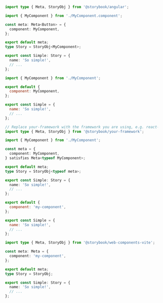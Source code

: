 ```ts filename="MyComponent.stories.ts" renderer="angular" language="ts"
import type { Meta, StoryObj } from '@storybook/angular';

import { MyComponent } from './MyComponent.component';

const meta: Meta<Button> = {
  component: MyComponent,
};

export default meta;
type Story = StoryObj<MyComponent>;

export const Simple: Story = {
  name: 'So simple!',
  // ...
};
```

```js filename="MyComponent.stories.js|jsx" renderer="common" language="js"
import { MyComponent } from './MyComponent';

export default {
  component: MyComponent,
};

export const Simple = {
  name: 'So simple!',
  // ...
};
```

```ts filename="MyComponent.stories.ts|tsx" renderer="common" language="ts"
// Replace your-framework with the framework you are using, e.g. react-vite, nextjs, vue3-vite, etc.
import type { Meta, StoryObj } from '@storybook/your-framework';

import { MyComponent } from './MyComponent';

const meta = {
  component: MyComponent,
} satisfies Meta<typeof MyComponent>;

export default meta;
type Story = StoryObj<typeof meta>;

export const Simple: Story = {
  name: 'So simple!',
  // ...
};
```

```js filename="MyComponent.stories.js" renderer="web-components" language="js"
export default {
  component: 'my-component',
};

export const Simple = {
  name: 'So simple!',
  // ...
};
```

```ts filename="MyComponent.stories.ts" renderer="web-components" language="ts"
import type { Meta, StoryObj } from '@storybook/web-components-vite';

const meta: Meta = {
  component: 'my-component',
};

export default meta;
type Story = StoryObj;

export const Simple: Story = {
  name: 'So simple!',
  // ...
};
```
